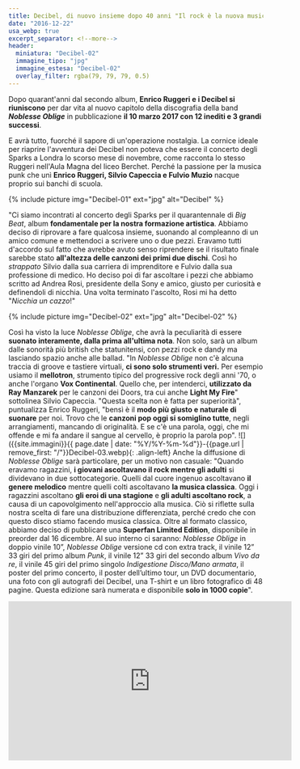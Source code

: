 ```yaml
---
title: Decibel, di nuovo insieme dopo 40 anni "Il rock è la nuova musica classica"
date: "2016-12-22"
usa_webp: true
excerpt_separator: <!--more-->
header:
  miniatura: "Decibel-02"
  immagine_tipo: "jpg"
  immagine_estesa: "Decibel-02"
  overlay_filter: rgba(79, 79, 79, 0.5)
---
```


Dopo quarant'anni dal secondo album, **Enrico Ruggeri e i Decibel si riuniscono** per dar vita al nuovo capitolo della discografia della band **_Noblesse Oblige_** in pubblicazione **il 10 marzo 2017 con 12 inediti e 3 grandi successi**.
<!--more-->
E avrà tutto, fuorché il sapore di un'operazione nostalgia. La cornice ideale per riaprire l'avventura dei Decibel non poteva che essere il concerto degli Sparks a Londra lo scorso mese di novembre, come racconta lo stesso Ruggeri nell'Aula Magna del liceo Berchet. Perché la passione per la musica punk che unì **Enrico Ruggeri, Silvio Capeccia e Fulvio Muzio** nacque proprio sui banchi di scuola.

{% include picture img="Decibel-01" ext="jpg" alt="Decibel" %}

"Ci siamo incontrati al concerto degli Sparks per il quarantennale di _Big Beat_, album **fondamentale per la nostra formazione artistica**. Abbiamo deciso di riprovare a fare qualcosa insieme, suonando al compleanno di un amico comune e mettendoci a scrivere uno o due pezzi. Eravamo tutti d'accordo sul fatto che avrebbe avuto senso riprendere se il risultato finale sarebbe stato **all'altezza delle canzoni dei primi due dischi**. Così ho _strappato_ Silvio dalla sua carriera di imprenditore e Fulvio dalla sua professione di medico. Ho deciso poi di far ascoltare i pezzi che abbiamo scritto ad Andrea Rosi, presidente della Sony e amico, giusto per curiosità e definendoli di nicchia. Una volta terminato l'ascolto, Rosi mi ha detto "_Nicchia un cazzo_!"

{% include picture img="Decibel-02" ext="jpg" alt="Decibel-02" %}

Così ha visto la luce _Noblesse Oblige_, che avrà la peculiarità di essere **suonato interamente, dalla prima all'ultima nota**. Non solo, sarà un album dalle sonorità più british che statunitensi, con pezzi rock e dandy ma lasciando spazio anche alle ballad. "In _Noblesse Oblige_ non c'è alcuna traccia di groove e tastiere virtuali, **ci sono solo strumenti veri.** Per esempio usiamo il **mellotron**, strumento tipico del progressive rock degli anni '70, o anche l'organo **Vox Continental**. Quello che, per intenderci, **utilizzato da Ray Manzarek** per le canzoni dei Doors, tra cui anche **Light My Fire**" sottolinea Silvio Capeccia. "Questa scelta non è fatta per superiorità", puntualizza Enrico Ruggeri, "bensì è il **modo più giusto e naturale di suonare** per noi. Trovo che le **canzoni pop oggi si somiglino tutte**, negli arrangiamenti, mancando di originalità. E se c'è una parola, oggi, che mi offende e mi fa andare il sangue al cervello, è proprio la parola pop". ![]({{site.immagini}}{{ page.date | date: "%Y/%Y-%m-%d"}}-{{page.url | remove_first: "/"}}Decibel-03.webp){: .align-left} Anche la diffusione di _Noblesse Oblige_ sarà particolare, per un motivo non casuale: "Quando eravamo ragazzini, **i giovani ascoltavano il rock mentre gli adulti** si dividevano in due sottocategorie. Quelli dal cuore ingenuo ascoltavano **il genere melodico** mentre quelli colti ascoltavano **la musica classica**. Oggi i ragazzini ascoltano **gli eroi di una stagione** e **gli adulti ascoltano rock**, a causa di un capovolgimento nell'approccio alla musica. Ciò si riflette sulla nostra scelta di fare una distribuzione differenziata, perché credo che con questo disco stiamo facendo musica classica. Oltre al formato classico, abbiamo deciso di pubblicare una **Superfan Limited Edition**, disponibile in preorder dal 16 dicembre. Al suo interno ci saranno: _Noblesse Oblige_ in doppio vinile 10”, _Noblesse Oblige_ versione cd con extra track, il vinile 12” 33 giri del primo album _Punk_, il vinile 12” 33 giri del secondo album _Vivo da re_, il vinile 45 giri del primo singolo _Indigestione Disco/Mano armata_, il poster del primo concerto, il poster dell’ultimo tour, un DVD documentario, una foto con gli autografi dei Decibel, una T-shirt e un libro fotografico di 48 pagine. Questa edizione sarà numerata e disponibile **solo in 1000 copie**".

<iframe width="560" height="315" src="https://www.youtube.com/embed/APE4j41eh68" frameborder="0" allow="accelerometer; autoplay; encrypted-media; gyroscope; picture-in-picture" allowfullscreen></iframe>
